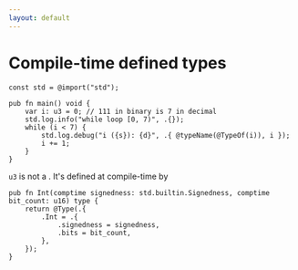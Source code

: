 ```yaml
---
layout: default
---
```

<h1>Compile-time defined types</h1>

<Transform scale="0.95">

```zig {all|4}
const std = @import("std");

pub fn main() void {
    var i: u3 = 0; // 111 in binary is 7 in decimal
    std.log.info("while loop [0, 7)", .{});
    while (i < 7) {
        std.log.debug("i ({s}): {d}", .{ @typeName(@TypeOf(i)), i });
        i += 1;
    }
}
```

<code class="inline-code">u3</code> is not a <Anchor href="https://ziglang.org/documentation/master/#Primitive-Types" text="primitive type" />. It's defined at compile-time by <Anchor href="https://github.com/ziglang/zig/blob/4df87b40fdfa221d169812969458c9112510d73f/lib/std/meta.zig#L1021" text="this function in std/meta.zig" />

```zig
pub fn Int(comptime signedness: std.builtin.Signedness, comptime bit_count: u16) type {
    return @Type(.{
        .Int = .{
            .signedness = signedness,
            .bits = bit_count,
        },
    });
}
```

</Transform>

<!--
-->
